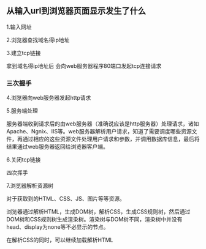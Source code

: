 ## 从输入url到浏览器页面显示发生了什么

1.输入网址

2.浏览器查找域名得ip地址

3.建立tcp链接 

拿到域名得ip地址后 会向web服务器程序80端口发起tcp连接请求

### 三次握手

4.浏览器向web服务器发起http请求

5.服务端处理

服务器端收到请求后的由web服务器（准确说应该是http服务器）处理请求，诸如Apache、Ngnix、IIS等。web服务器解析用户请求，知道了需要调度哪些资源文件，再通过相应的这些资源文件处理用户请求和参数，并调用数据库信息，最后将结果通过web服务器返回给浏览器客户端。

6.关闭tcp链接

四次挥手

7.浏览器解析资源树

对于获取到的HTML、CSS、JS、图片等等资源。

浏览器通过解析HTML，生成DOM树，解析CSS，生成CSS规则树，然后通过DOM树和CSS规则树生成渲染树。渲染树与DOM树不同，渲染树中并没有head、display为none等不必显示的节点。

在解析CSS的同时，可以继续加载解析HTML